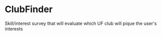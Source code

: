 # ClubFinder
Skill/interest survey that will evaluate which UF club will pique the user's interests

